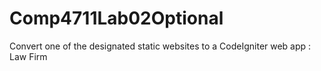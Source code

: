 # Comp4711Lab02Optional
Convert one of the designated static websites to a CodeIgniter web app : Law Firm
